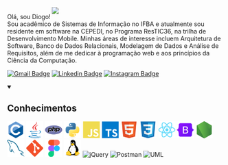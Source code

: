 <section>
  <img src="https://github-readme-stats.vercel.app/api?username=diogomasc&theme=dark" min-width="400px" max-width="400px" width="400px" align="right" />
</section>

<section align="left">
    <p>
Olá, sou Diogo! Sou acadêmico de Sistemas de Informação no IFBA e atualmente sou residente em software na CEPEDI, no Programa ResTIC36, na trilha de Desenvolvimento Mobile. Minhas áreas de interesse incluem Arquitetura de Software, Banco de Dados Relacionais, Modelagem de Dados e Análise de Requisitos, além de me dedicar à programação web e aos princípios da Ciência da Computação.
    </p>
</section>

[![Gmail Badge](https://img.shields.io/badge/-diogomascarenhas0574@gmail.com-D14836?style=flat-square&labelColor=D14836&logo=Gmail&logoColor=white&link=mailto:diogomascarenhas0574@gmail.com)](mailto:diogomascarenhas0574@gmail.com) 
[![Linkedin Badge](https://img.shields.io/badge/-Diogo%20Mascarenhas-0077B5?style=flat-square&logo=Linkedin&logoColor=white&link=https://www.linkedin.com/in/diogomasc)](https://www.linkedin.com/in/diogomasc) 
[![Instagram Badge](https://img.shields.io/badge/-@_dmasc-E4405F?style=flat-square&logo=Instagram&logoColor=white&link=https://www.instagram.com/_dmascc/)](https://www.instagram.com/_dmasc/)

<details open>
  <summary>
    <h2>Conhecimentos</h2>
  </summary>
  <div>
    <img width="40" src="https://raw.githubusercontent.com/devicons/devicon/master/icons/c/c-original.svg" alt="C" title="C"/>
    <img width="40" src="https://raw.githubusercontent.com/devicons/devicon/master/icons/java/java-original.svg" alt="Java" title="Java"/>
    <img width="40" src="https://raw.githubusercontent.com/devicons/devicon/master/icons/php/php-original.svg" alt="PHP" title="PHP"/>
    <img width="40" src="https://raw.githubusercontent.com/devicons/devicon/master/icons/python/python-original.svg" alt="Python" title="Python"/>
    <img width="40" src="https://raw.githubusercontent.com/devicons/devicon/master/icons/javascript/javascript-plain.svg" alt="JavaScript" title="JavaScript"/>
    <img width="40" src="https://raw.githubusercontent.com/devicons/devicon/master/icons/typescript/typescript-plain.svg" alt="TypeScript" title="TypeScript"/>
    <img width="40" src="https://raw.githubusercontent.com/devicons/devicon/master/icons/html5/html5-original.svg" alt="HTML" title="HTML"/>
    <img width="40" src="https://raw.githubusercontent.com/devicons/devicon/master/icons/css3/css3-original.svg" alt="CSS" title="CSS"/>
    <img width="40" src="https://raw.githubusercontent.com/devicons/devicon/master/icons/react/react-original.svg" alt="React" title="React"/>
    <img width="40" src="https://raw.githubusercontent.com/devicons/devicon/master/icons/bootstrap/bootstrap-original.svg" alt="Bootstrap" title="Bootstrap"/>
    <img width="40" src="https://raw.githubusercontent.com/devicons/devicon/master/icons/nodejs/nodejs-original.svg" alt="Node.js" title="Node.js"/>
    <img width="40" src="https://raw.githubusercontent.com/devicons/devicon/master/icons/mysql/mysql-original.svg" alt="MySQL" title="MySQL"/>
    <img width="40" src="https://raw.githubusercontent.com/devicons/devicon/master/icons/git/git-original.svg" alt="Git" title="Git"/>
    <img width="40" src="https://raw.githubusercontent.com/devicons/devicon/master/icons/figma/figma-original.svg" alt="Figma" title="Figma"/>
    <img width="40" src="https://raw.githubusercontent.com/devicons/devicon/master/icons/linux/linux-original.svg" alt="Linux" title="Linux"/> 
    <img width="40" src="https://cdn.jsdelivr.net/gh/devicons/devicon@latest/icons/jquery/jquery-original.svg" alt="jQuery" title="jQuery" />
    <img width="40" src="https://cdn.jsdelivr.net/gh/devicons/devicon@latest/icons/postman/postman-original.svg" alt="Postman" title="Postman" />
    <img width="40" src="https://cdn.jsdelivr.net/gh/devicons/devicon@latest/icons/unifiedmodelinglanguage/unifiedmodelinglanguage-original.svg" alt="UML" title="UML" />
  </div>
</details>
